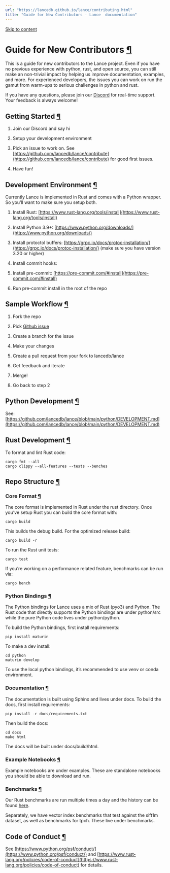 ```yaml
---
url: "https://lancedb.github.io/lance/contributing.html"
title: "Guide for New Contributors - Lance  documentation"
---
```


[Skip to content](https://lancedb.github.io/lance/contributing.html#getting-started)

# Guide for New Contributors [¶](https://lancedb.github.io/lance/contributing.html\#guide-for-new-contributors "Link to this heading")

This is a guide for new contributors to the Lance project.
Even if you have no previous experience with python, rust, and open source, you can still make an non-trivial
impact by helping us improve documentation, examples, and more.
For experienced developers, the issues you can work on run the gamut from warm-ups to serious challenges in python and rust.

If you have any questions, please join our [Discord](https://discord.gg/zMM32dvNtd) for real-time support. Your feedback is always welcome!

## Getting Started [¶](https://lancedb.github.io/lance/contributing.html\#getting-started "Link to this heading")

1. Join our Discord and say hi

2. Setup your development environment

3. Pick an issue to work on. See [https://github.com/lancedb/lance/contribute](https://github.com/lancedb/lance/contribute) for good first issues.

4. Have fun!


## Development Environment [¶](https://lancedb.github.io/lance/contributing.html\#development-environment "Link to this heading")

Currently Lance is implemented in Rust and comes with a Python wrapper. So you’ll want to make sure you setup both.

1. Install Rust: [https://www.rust-lang.org/tools/install](https://www.rust-lang.org/tools/install)

2. Install Python 3.9+: [https://www.python.org/downloads/](https://www.python.org/downloads/)

3. Install protoctol buffers: [https://grpc.io/docs/protoc-installation/](https://grpc.io/docs/protoc-installation/) (make sure you have version 3.20 or higher)

4. Install commit hooks:

1. Install pre-commit: [https://pre-commit.com/#install](https://pre-commit.com/#install)

2. Run pre-commit install in the root of the repo


## Sample Workflow [¶](https://lancedb.github.io/lance/contributing.html\#sample-workflow "Link to this heading")

1. Fork the repo

2. Pick [Github issue](https://github.com/lancedb/lance/issues)

3. Create a branch for the issue

4. Make your changes

5. Create a pull request from your fork to lancedb/lance

6. Get feedback and iterate

7. Merge!

8. Go back to step 2


## Python Development [¶](https://lancedb.github.io/lance/contributing.html\#python-development "Link to this heading")

See: [https://github.com/lancedb/lance/blob/main/python/DEVELOPMENT.md](https://github.com/lancedb/lance/blob/main/python/DEVELOPMENT.md)

## Rust Development [¶](https://lancedb.github.io/lance/contributing.html\#rust-development "Link to this heading")

To format and lint Rust code:

```
cargo fmt --all
cargo clippy --all-features --tests --benches

```

## Repo Structure [¶](https://lancedb.github.io/lance/contributing.html\#repo-structure "Link to this heading")

### Core Format [¶](https://lancedb.github.io/lance/contributing.html\#core-format "Link to this heading")

The core format is implemented in Rust under the rust directory. Once you’ve setup Rust you can build the core format with:

```
cargo build

```

This builds the debug build. For the optimized release build:

```
cargo build -r

```

To run the Rust unit tests:

```
cargo test

```

If you’re working on a performance related feature, benchmarks can be run via:

```
cargo bench

```

### Python Bindings [¶](https://lancedb.github.io/lance/contributing.html\#python-bindings "Link to this heading")

The Python bindings for Lance uses a mix of Rust (pyo3) and Python.
The Rust code that directly supports the Python bindings are under python/src while the pure Python code lives under python/python.

To build the Python bindings, first install requirements:

```
pip install maturin

```

To make a dev install:

```
cd python
maturin develop

```

To use the local python bindings, it’s recommended to use venv or conda
environment.

### Documentation [¶](https://lancedb.github.io/lance/contributing.html\#documentation "Link to this heading")

The documentation is built using Sphinx and lives under docs.
To build the docs, first install requirements:

```
pip install -r docs/requirements.txt

```

Then build the docs:

```
cd docs
make html

```

The docs will be built under docs/build/html.

### Example Notebooks [¶](https://lancedb.github.io/lance/contributing.html\#example-notebooks "Link to this heading")

Example notebooks are under examples. These are standalone notebooks you should be able to download and run.

### Benchmarks [¶](https://lancedb.github.io/lance/contributing.html\#benchmarks "Link to this heading")

Our Rust benchmarks are run multiple times a day and the history can be found [here](https://github.com/lancedb/lance-benchmark-results).

Separately, we have vector index benchmarks that test against the sift1m dataset, as well as benchmarks for tpch.
These live under benchmarks.

## Code of Conduct [¶](https://lancedb.github.io/lance/contributing.html\#code-of-conduct "Link to this heading")

See [https://www.python.org/psf/conduct/](https://www.python.org/psf/conduct/) and [https://www.rust-lang.org/policies/code-of-conduct](https://www.rust-lang.org/policies/code-of-conduct) for details.